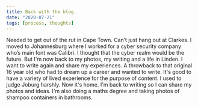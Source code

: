 ```yaml
---
title: Back with the blog.
date: "2020-07-21"
tags: [process, thoughts]
---
```


Needed to get out of the rut in Cape Town. Can’t just hang out at Clarkes. I moved to Johannesburg where I worked for a cyber security company who’s main font was Calibri. I thought that the cyber realm would be the future. But I'm now back to my photos, my writing and a life in Linden. I want to write again and share my experiences. A throwback to that original 16 year old who had to dream up a career and wanted to write. It's good to have a variety of lived experience for the purpose of content. I used to judge Joburg harshly. Now it's home. I'm back to writing so I can share my photos and ideas. I'm also doing a maths degree and taking photos of shampoo containers in bathrooms.
